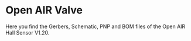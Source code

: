 # Open AIR Valve
Here you find the Gerbers, Schematic, PNP and BOM files of the Open AIR Hall Sensor V1.20.